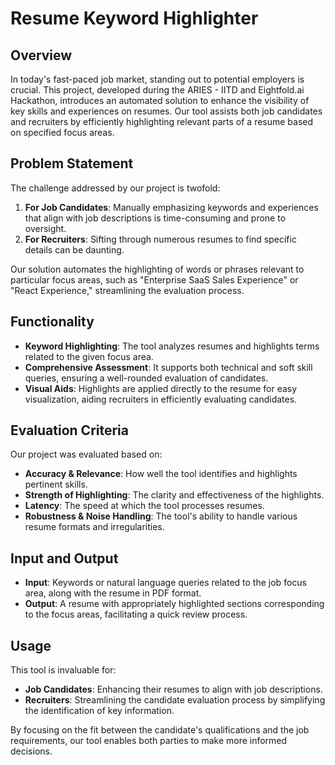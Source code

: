 # Resume Keyword Highlighter

## Overview
In today's fast-paced job market, standing out to potential employers is crucial. This project, developed during the ARIES - IITD and Eightfold.ai Hackathon, introduces an automated solution to enhance the visibility of key skills and experiences on resumes. Our tool assists both job candidates and recruiters by efficiently highlighting relevant parts of a resume based on specified focus areas.

## Problem Statement
The challenge addressed by our project is twofold:

1. **For Job Candidates**: Manually emphasizing keywords and experiences that align with job descriptions is time-consuming and prone to oversight.
2. **For Recruiters**: Sifting through numerous resumes to find specific details can be daunting.

Our solution automates the highlighting of words or phrases relevant to particular focus areas, such as "Enterprise SaaS Sales Experience" or "React Experience," streamlining the evaluation process.

## Functionality
- **Keyword Highlighting**: The tool analyzes resumes and highlights terms related to the given focus area.
- **Comprehensive Assessment**: It supports both technical and soft skill queries, ensuring a well-rounded evaluation of candidates.
- **Visual Aids**: Highlights are applied directly to the resume for easy visualization, aiding recruiters in efficiently evaluating candidates.

## Evaluation Criteria
Our project was evaluated based on:
- **Accuracy & Relevance**: How well the tool identifies and highlights pertinent skills.
- **Strength of Highlighting**: The clarity and effectiveness of the highlights.
- **Latency**: The speed at which the tool processes resumes.
- **Robustness & Noise Handling**: The tool's ability to handle various resume formats and irregularities.

## Input and Output
- **Input**: Keywords or natural language queries related to the job focus area, along with the resume in PDF format.
- **Output**: A resume with appropriately highlighted sections corresponding to the focus areas, facilitating a quick review process.

## Usage
This tool is invaluable for:
- **Job Candidates**: Enhancing their resumes to align with job descriptions.
- **Recruiters**: Streamlining the candidate evaluation process by simplifying the identification of key information.

By focusing on the fit between the candidate's qualifications and the job requirements, our tool enables both parties to make more informed decisions.

